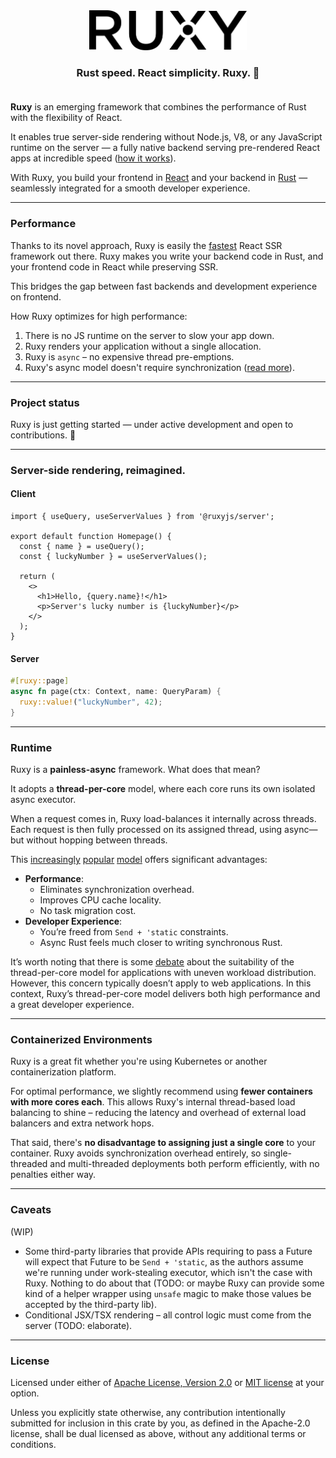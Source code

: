 <div align="center">
  <a href="https://ruxy.dev">
    <picture>
      <source media="(prefers-color-scheme: dark)" srcset="assets/logo/light/ruxy.svg">
      <img alt="Next.js logo" src="assets/logo/dark/ruxy.svg" height="64">
    </picture>
  </a>
  <div align="center">
    <h3>
      Rust speed. 
      React simplicity. 
      Ruxy. 🎉 <br /><br />
    </h3>
  </div>
</div>

**Ruxy** is an emerging framework that combines the performance of Rust with the flexibility of React.

It enables true server-side rendering without Node.js, V8, or any JavaScript runtime on the server — a fully
native backend serving pre-rendered React apps at incredible speed ([how it works](ARCHITECTURE.md)).

With Ruxy, you build your frontend in [React](https://react.dev) and your backend in [Rust](https://rust-lang.org) — seamlessly integrated for a smooth developer experience.

---

### Performance

Thanks to its novel approach, Ruxy is easily the  [fastest](BENCHMARKS.md) React SSR framework out there.
Ruxy makes you write your backend code in Rust, and your frontend code in React while preserving SSR.

This bridges the gap between fast backends and development experience on frontend.

How Ruxy optimizes for high performance:
1. There is no JS runtime on the server to slow your app down.
2. Ruxy renders your application without a single allocation.
3. Ruxy is `async` – no expensive thread pre-emptions.
4. Ruxy's async model doesn't require synchronization ([read more](#Runtime)).

---

### Project status

Ruxy is just getting started — under active development and open to contributions. 🧱

---

### Server-side rendering, reimagined.

#### Client

```tsx
import { useQuery, useServerValues } from '@ruxyjs/server';

export default function Homepage() {
  const { name } = useQuery();
  const { luckyNumber } = useServerValues();

  return (
    <>
      <h1>Hello, {query.name}!</h1>
      <p>Server's lucky number is {luckyNumber}</p>
    </>
  );
}
```

#### Server

```rust
#[ruxy::page]
async fn page(ctx: Context, name: QueryParam) {
  ruxy::value!("luckyNumber", 42);
}
```

---

### Runtime

Ruxy is a **painless-async** framework. What does that mean?

It adopts a **thread-per-core** model, where each core runs its own isolated async executor.

When a request comes in, Ruxy load-balances it internally across threads. Each request is then fully processed on its assigned thread, using async—but without hopping between threads.

This
[increasingly](https://maciej.codes/2022-06-09-local-async.html)
[popular](https://news.ycombinator.com/item?id=29500309)
[model](https://github.com/DataDog/glommio)
offers significant advantages:
- **Performance**:
  - Eliminates synchronization overhead.
  - Improves CPU cache locality.
  - No task migration cost.
- **Developer Experience**:
  - You’re freed from `Send + 'static` constraints.
  - Async Rust feels much closer to writing synchronous Rust.

It’s worth noting that there is some [debate](https://without.boats/blog/thread-per-core/) about the suitability of the thread-per-core model for applications with uneven workload distribution.
However, this concern typically doesn’t apply to web applications.
In this context, Ruxy’s thread-per-core model delivers both high performance and a great developer experience.

---

### Containerized Environments

Ruxy is a great fit whether you're using Kubernetes or another containerization platform.

For optimal performance, we slightly recommend using **fewer containers with more cores each**.
This allows Ruxy's internal thread-based load balancing to shine – reducing the latency and
overhead of external load balancers and extra network hops.

That said, there's **no disadvantage to assigning just a single core** to your container.
Ruxy avoids synchronization overhead entirely, so single-threaded and multi-threaded
deployments both perform efficiently, with no penalties either way.

---

### Caveats

(WIP)

- Some third-party libraries that provide APIs requiring to pass a Future will expect that Future to be `Send + 'static`, as the authors assume we're running under work-stealing executor, which isn't the case with Ruxy. Nothing to do about that (TODO: or maybe Ruxy can provide some kind of a helper wrapper using `unsafe` magic to make those values be accepted by the third-party lib).
- Conditional JSX/TSX rendering – all control logic must come from the server (TODO: elaborate).

---

### License


Licensed under either of [Apache License, Version 2.0](LICENSE-APACHE)
or [MIT license](LICENSE-MIT) at your option.

Unless you explicitly state otherwise, any contribution intentionally submitted
for inclusion in this crate by you, as defined in the Apache-2.0 license, shall
be dual licensed as above, without any additional terms or conditions.
